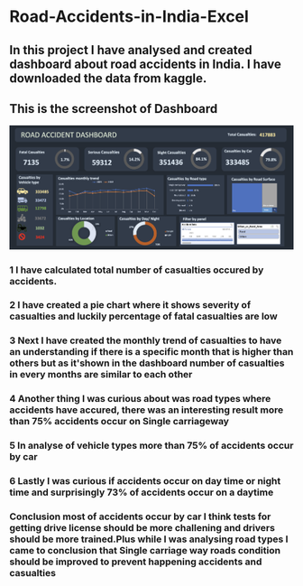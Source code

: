 # Road-Accidents-in-India-Excel
## In this project I have analysed and created dashboard about road accidents in India. I have downloaded the data from kaggle.
## This is the screenshot of Dashboard
![](Dashboard.png)
### 1 I have calculated total number of casualties occured by accidents.
### 2 I have created a pie chart where it shows severity of casualties and luckily percentage of fatal casualties are low
### 3 Next I have created the monthly trend of casualties to have an understanding if there is a specific month that is higher than others but as it'shown in the dashboard number of casualties in every months are similar to each other 
### 4 Another thing I was curious about was road types where accidents have accured, there was an interesting result more than 75% accidents occur on Single carriageway
### 5 In analyse of vehicle types more than 75% of accidents occur by car
### 6 Lastly I was curious if accidents occur on day time or night time and surprisingly 73% of accidents occur on a daytime
### Conclusion most of accidents occur by car I think tests for getting drive license should be more challening and drivers should be more trained.Plus while I was analysing road types I came to conclusion that Single carriage way roads  condition should be improved to prevent happening accidents and casualties 

